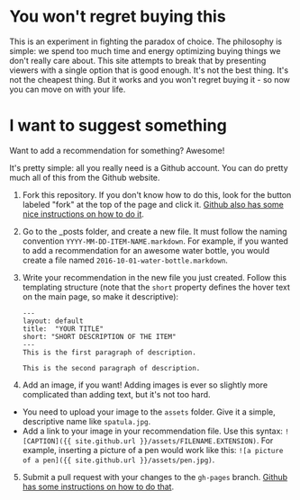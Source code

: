 # You won't regret buying this
This is an experiment in fighting the paradox of choice. The philosophy is simple: we spend too much time and energy optimizing buying things we don't really care about. This site attempts to break that by presenting viewers with a single option that is good enough. It's not the best thing. It's not the cheapest thing. But it works and you won't regret buying it - so now you can move on with your life.

# I want to suggest something
Want to add a recommendation for something? Awesome!

It's pretty simple: all you really need is a Github account. You can do pretty much all of this from the Github website.

1. Fork this repository. If you don't know how to do this, look for the button labeled "fork" at the top of the page and click it. [Github also has some nice instructions on how to do it](https://help.github.com/articles/fork-a-repo/).

2. Go to the _posts folder, and create a new file. It must follow the naming convention `YYYY-MM-DD-ITEM-NAME.markdown`. For example, if you wanted to add a recommendation for an awesome water bottle, you would create a file named `2016-10-01-water-bottle.markdown`.

3. Write your recommendation in the new file you just created. Follow this templating structure (note that the `short` property defines the hover text on the main page, so make it descriptive):  
   ```
   ---  
   layout: default
   title:  "YOUR TITLE"
   short: "SHORT DESCRIPTION OF THE ITEM"
   ---
   This is the first paragraph of description.
   
   This is the second paragraph of description.
   ```  

4. Add an image, if you want! Adding images is ever so slightly more complicated than adding text, but it's not too hard.
  * You need to upload your image to the `assets` folder. Give it a simple, descriptive name like `spatula.jpg`.
  * Add a link to your image in your recommendation file. Use this syntax: `![CAPTION]({{ site.github.url }}/assets/FILENAME.EXTENSION)`. For example, inserting a picture of a pen would work like this: `![a picture of a pen]({{ site.github.url }}/assets/pen.jpg)`.
  
5. Submit a pull request with your changes to the `gh-pages` branch. [Github has some instructions on how to do that](https://help.github.com/articles/creating-a-pull-request/).
